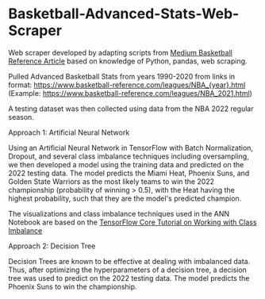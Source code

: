 # Basketball-Advanced-Stats-Web-Scraper

Web scraper developed by adapting scripts from [Medium Basketball Reference Article](https://medium.com/analytics-vidhya/intro-to-scraping-basketball-reference-data-8adcaa79664a) based on knowledge of Python, pandas, web scraping. 

Pulled Advanced Basketball Stats from years 1990-2020 from links in format:
https://www.basketball-reference.com/leagues/NBA_{year}.html (Example: https://www.basketball-reference.com/leagues/NBA_2021.html)

A testing dataset was then collected using data from the NBA 2022 regular season. 

Approach 1: Artificial Neural Network

Using an Artificial Neural Network in TensorFlow with Batch Normalization, Dropout, and several class imbalance techniques including oversampling, we then developed a model using the training data and predicted on the 2022 testing data. The model predicts the Miami Heat, Phoenix Suns, and Golden State Warriors as the most likely teams to win the 2022 championship (probability of winning > 0.5), with the Heat having the highest probability, such that they are the model's predicted champion. 

The visualizations and class imbalance techniques used in the ANN Notebook are based on the [TensorFlow Core Tutorial on Working with Class Imbalance](https://www.tensorflow.org/tutorials/structured_data/imbalanced_data)

Approach 2: Decision Tree

Decision Trees are known to be effective at dealing with imbalanced data. Thus, after optimizing the hyperparameters of a decision tree, a decision tree was used to predict on the 2022 testing data. The model predicts the Phoenix Suns to win the championship.
